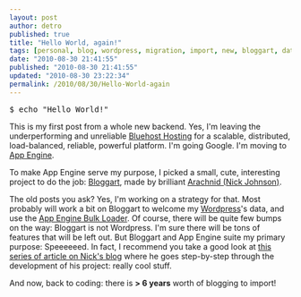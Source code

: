 ```yaml
---
layout: post
author: detro
published: true
title: "Hello World, again!"
tags: [personal, blog, wordpress, migration, import, new, bloggart, data, appengine]
date: "2010-08-30 21:41:55"
published: "2010-08-30 21:41:55"
updated: "2010-08-30 23:22:34"
permalink: /2010/08/30/Hello-World-again
---
```


<pre class="prettyprint">
$ echo "Hello World!"
</pre>
<p>
This is my first post from a whole new backend. Yes, I'm leaving the underperforming and unreliable <a href="https://www.bluehost.com/" target="_blank">Bluehost Hosting</a> for a scalable, distributed, load-balanced, reliable, powerful platform. I'm going Google. I'm moving to <a href="http://code.google.com/appengine/" target="_blank">App Engine</a>.
</p>
<p>
To make App Engine serve my purpose, I picked a small, cute, interesting project to do the job: <a href="http://github.com/Arachnid/bloggart" target=_blank">Bloggart</a>, made by brilliant <a href="http://blog.notdot.net/" target="_blank">Arachnid (Nick Johnson)</a>.
</p>
<p>
The old posts you ask? Yes, I'm working on a strategy for that. Most probably will work a bit on Bloggart to welcome my <a href="http://wordpress.org/" target="_blank">Wordpress</a>'s data, and use the <a href="http://code.google.com/appengine/docs/python/tools/uploadingdata.html" target="_blank">App Engine Bulk Loader</a>.
Of course, there will be quite few bumps on the way: Bloggart is not Wordpress. I'm sure there will be tons of features that will be left out. But Bloggart and App Engine suite my primary purpose: Speeeeeed. In fact, I recommend you take a good look at <a href="http://blog.notdot.net/2009/10/Writing-a-blog-system-on-App-Engine" target="_blank">this series of article on Nick's blog</a> where he goes step-by-step through the development of his project: really cool stuff.
</p>
<p>
And now, back to coding: there is <strong>&gt; 6 years</strong> worth of blogging to import!
</p>
